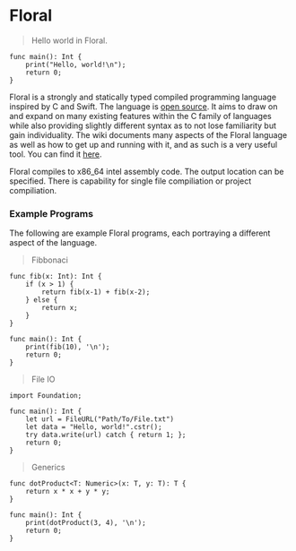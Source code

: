 # Floral

> Hello world in Floral.
```
func main(): Int {
    print("Hello, world!\n");
    return 0;
}
```

Floral is a strongly and statically typed compiled programming language inspired by C and Swift. The language is [open source](https://github.com/euppal/floral). It aims to draw on and expand on many existing features within the C family of languages while also providing slightly different syntax as to not lose familiarity but gain individuality. The wiki documents many aspects of the Floral language as well as how to get up and running with it, and as such is a very useful tool. You can find it [here]().

Floral compiles to x86_64 intel assembly code. The output location can be specified. There is capability for single file compiliation or project compiliation.

### Example Programs

The following are example Floral programs, each portraying a different aspect of the language.

> Fibbonaci
```
func fib(x: Int): Int {
    if (x > 1) {
        return fib(x-1) + fib(x-2);
    } else {
        return x;
    }
}

func main(): Int {
    print(fib(10), '\n');
    return 0;
}
```

> File IO
```
import Foundation;

func main(): Int {
    let url = FileURL("Path/To/File.txt")
    let data = "Hello, world!".cstr();
    try data.write(url) catch { return 1; };
    return 0;
}
```

> Generics
```
func dotProduct<T: Numeric>(x: T, y: T): T {
    return x * x + y * y;
}

func main(): Int {
    print(dotProduct(3, 4), '\n');
    return 0;
}
```
